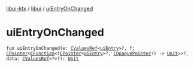 [libui-ktx](../index.md) / [libui](index.md) / [uiEntryOnChanged](./ui-entry-on-changed.md)

# uiEntryOnChanged

`fun uiEntryOnChanged(e: `[`CValuesRef`](../kotlinx.cinterop/-c-values-ref/index.md)`<`[`uiEntry`](ui-entry.md)`>?, f: `[`CPointer`](../kotlinx.cinterop/-c-pointer/index.md)`<`[`CFunction`](../kotlinx.cinterop/-c-function/index.md)`<(`[`CPointer`](../kotlinx.cinterop/-c-pointer/index.md)`<`[`uiEntry`](ui-entry.md)`>?, `[`COpaquePointer`](../kotlinx.cinterop/-c-opaque-pointer.md)`?) -> `[`Unit`](https://kotlinlang.org/api/latest/jvm/stdlib/kotlin/-unit/index.html)`>>?, data: `[`CValuesRef`](../kotlinx.cinterop/-c-values-ref/index.md)`<*>?): `[`Unit`](https://kotlinlang.org/api/latest/jvm/stdlib/kotlin/-unit/index.html)